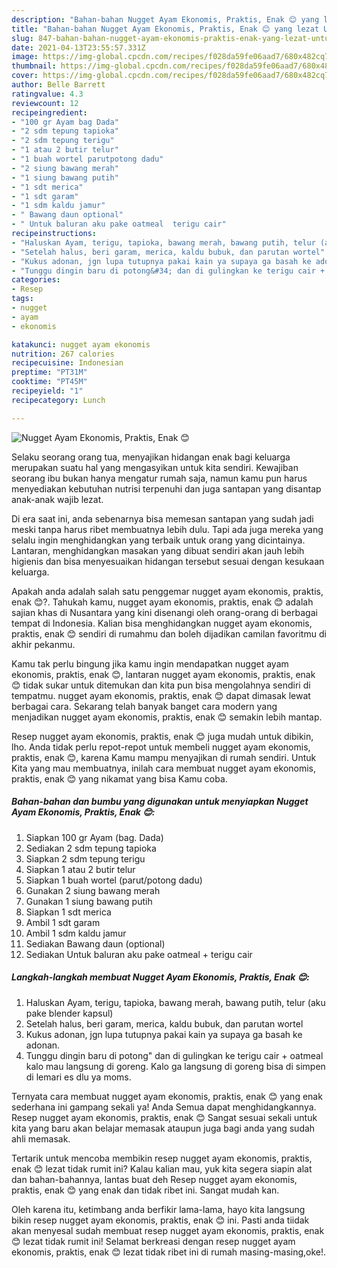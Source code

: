 ```yaml
---
description: "Bahan-bahan Nugget Ayam Ekonomis, Praktis, Enak 😊 yang lezat Untuk Jualan"
title: "Bahan-bahan Nugget Ayam Ekonomis, Praktis, Enak 😊 yang lezat Untuk Jualan"
slug: 847-bahan-bahan-nugget-ayam-ekonomis-praktis-enak-yang-lezat-untuk-jualan
date: 2021-04-13T23:55:57.331Z
image: https://img-global.cpcdn.com/recipes/f028da59fe06aad7/680x482cq70/nugget-ayam-ekonomis-praktis-enak-😊-foto-resep-utama.jpg
thumbnail: https://img-global.cpcdn.com/recipes/f028da59fe06aad7/680x482cq70/nugget-ayam-ekonomis-praktis-enak-😊-foto-resep-utama.jpg
cover: https://img-global.cpcdn.com/recipes/f028da59fe06aad7/680x482cq70/nugget-ayam-ekonomis-praktis-enak-😊-foto-resep-utama.jpg
author: Belle Barrett
ratingvalue: 4.3
reviewcount: 12
recipeingredient:
- "100 gr Ayam bag Dada"
- "2 sdm tepung tapioka"
- "2 sdm tepung terigu"
- "1 atau 2 butir telur"
- "1 buah wortel parutpotong dadu"
- "2 siung bawang merah"
- "1 siung bawang putih"
- "1 sdt merica"
- "1 sdt garam"
- "1 sdm kaldu jamur"
- " Bawang daun optional"
- " Untuk baluran aku pake oatmeal  terigu cair"
recipeinstructions:
- "Haluskan Ayam, terigu, tapioka, bawang merah, bawang putih, telur (aku pake blender kapsul)"
- "Setelah halus, beri garam, merica, kaldu bubuk, dan parutan wortel"
- "Kukus adonan, jgn lupa tutupnya pakai kain ya supaya ga basah ke adonan."
- "Tunggu dingin baru di potong&#34; dan di gulingkan ke terigu cair + oatmeal kalo mau langsung di goreng. Kalo ga langsung di goreng bisa di simpen di lemari es dlu ya moms."
categories:
- Resep
tags:
- nugget
- ayam
- ekonomis

katakunci: nugget ayam ekonomis 
nutrition: 267 calories
recipecuisine: Indonesian
preptime: "PT31M"
cooktime: "PT45M"
recipeyield: "1"
recipecategory: Lunch

---
```



![Nugget Ayam Ekonomis, Praktis, Enak 😊](https://img-global.cpcdn.com/recipes/f028da59fe06aad7/680x482cq70/nugget-ayam-ekonomis-praktis-enak-😊-foto-resep-utama.jpg)

Selaku seorang orang tua, menyajikan hidangan enak bagi keluarga merupakan suatu hal yang mengasyikan untuk kita sendiri. Kewajiban seorang ibu bukan hanya mengatur rumah saja, namun kamu pun harus menyediakan kebutuhan nutrisi terpenuhi dan juga santapan yang disantap anak-anak wajib lezat.

Di era  saat ini, anda sebenarnya bisa memesan santapan yang sudah jadi meski tanpa harus ribet membuatnya lebih dulu. Tapi ada juga mereka yang selalu ingin menghidangkan yang terbaik untuk orang yang dicintainya. Lantaran, menghidangkan masakan yang dibuat sendiri akan jauh lebih higienis dan bisa menyesuaikan hidangan tersebut sesuai dengan kesukaan keluarga. 



Apakah anda adalah salah satu penggemar nugget ayam ekonomis, praktis, enak 😊?. Tahukah kamu, nugget ayam ekonomis, praktis, enak 😊 adalah sajian khas di Nusantara yang kini disenangi oleh orang-orang di berbagai tempat di Indonesia. Kalian bisa menghidangkan nugget ayam ekonomis, praktis, enak 😊 sendiri di rumahmu dan boleh dijadikan camilan favoritmu di akhir pekanmu.

Kamu tak perlu bingung jika kamu ingin mendapatkan nugget ayam ekonomis, praktis, enak 😊, lantaran nugget ayam ekonomis, praktis, enak 😊 tidak sukar untuk ditemukan dan kita pun bisa mengolahnya sendiri di tempatmu. nugget ayam ekonomis, praktis, enak 😊 dapat dimasak lewat berbagai cara. Sekarang telah banyak banget cara modern yang menjadikan nugget ayam ekonomis, praktis, enak 😊 semakin lebih mantap.

Resep nugget ayam ekonomis, praktis, enak 😊 juga mudah untuk dibikin, lho. Anda tidak perlu repot-repot untuk membeli nugget ayam ekonomis, praktis, enak 😊, karena Kamu mampu menyajikan di rumah sendiri. Untuk Kita yang mau membuatnya, inilah cara membuat nugget ayam ekonomis, praktis, enak 😊 yang nikamat yang bisa Kamu coba.

<!--inarticleads1-->

##### Bahan-bahan dan bumbu yang digunakan untuk menyiapkan Nugget Ayam Ekonomis, Praktis, Enak 😊:

1. Siapkan 100 gr Ayam (bag. Dada)
1. Sediakan 2 sdm tepung tapioka
1. Siapkan 2 sdm tepung terigu
1. Siapkan 1 atau 2 butir telur
1. Siapkan 1 buah wortel (parut/potong dadu)
1. Gunakan 2 siung bawang merah
1. Gunakan 1 siung bawang putih
1. Siapkan 1 sdt merica
1. Ambil 1 sdt garam
1. Ambil 1 sdm kaldu jamur
1. Sediakan  Bawang daun (optional)
1. Sediakan  Untuk baluran aku pake oatmeal + terigu cair




<!--inarticleads2-->

##### Langkah-langkah membuat Nugget Ayam Ekonomis, Praktis, Enak 😊:

1. Haluskan Ayam, terigu, tapioka, bawang merah, bawang putih, telur (aku pake blender kapsul)
1. Setelah halus, beri garam, merica, kaldu bubuk, dan parutan wortel
1. Kukus adonan, jgn lupa tutupnya pakai kain ya supaya ga basah ke adonan.
1. Tunggu dingin baru di potong&#34; dan di gulingkan ke terigu cair + oatmeal kalo mau langsung di goreng. Kalo ga langsung di goreng bisa di simpen di lemari es dlu ya moms.




Ternyata cara membuat nugget ayam ekonomis, praktis, enak 😊 yang enak sederhana ini gampang sekali ya! Anda Semua dapat menghidangkannya. Resep nugget ayam ekonomis, praktis, enak 😊 Sangat sesuai sekali untuk kita yang baru akan belajar memasak ataupun juga bagi anda yang sudah ahli memasak.

Tertarik untuk mencoba membikin resep nugget ayam ekonomis, praktis, enak 😊 lezat tidak rumit ini? Kalau kalian mau, yuk kita segera siapin alat dan bahan-bahannya, lantas buat deh Resep nugget ayam ekonomis, praktis, enak 😊 yang enak dan tidak ribet ini. Sangat mudah kan. 

Oleh karena itu, ketimbang anda berfikir lama-lama, hayo kita langsung bikin resep nugget ayam ekonomis, praktis, enak 😊 ini. Pasti anda tiidak akan menyesal sudah membuat resep nugget ayam ekonomis, praktis, enak 😊 lezat tidak rumit ini! Selamat berkreasi dengan resep nugget ayam ekonomis, praktis, enak 😊 lezat tidak ribet ini di rumah masing-masing,oke!.

